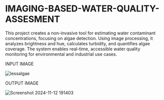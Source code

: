 # IMAGING-BASED-WATER-QUALITY-ASSESMENT
This project creates a non-invasive tool for estimating water contaminant concentrations, focusing on algae detection. Using image processing, it analyzes brightness and hue, calculates turbidity, and quantifies algae coverage. The system enables real-time, accessible water quality monitoring for environmental and industrial use cases.

INPUT IMAGE

![lessalgae](https://github.com/user-attachments/assets/f5b6e1e9-980c-4869-b917-de5cc4fe7d47)

OUTPUT IMAGE

![Screenshot 2024-11-12 191403](https://github.com/user-attachments/assets/689d9939-1975-4978-8c86-6b31cd2c0e6f)
